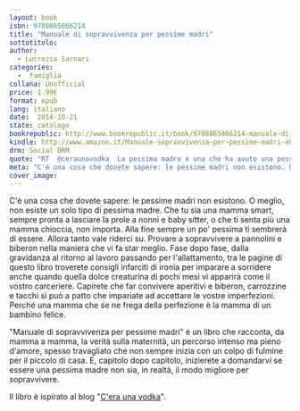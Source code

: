 ```yaml
---
layout: book
isbn: 9788865866214
title: "Manuale di sopravvivenza per pessime madri"
sottotitolo:
author:
  - Lucrezia Sarnari
categories:
  -  famiglia
collana: Unofficial
price: 1.99€
format: epub
lang: italiano
date:  2014-10-21
state: catalogo
bookrepublic: http://www.bookrepublic.it/book/9788865866214-manuale-di-sopravvivenza-per-pessime-madri/
kindle: http://www.amazon.it/Manuale-sopravvivenza-per-pessime-madri-ebook/dp/B00OQG6RK6/ref=sr_1_1?ie=UTF8&qid=1413974285&sr=8-1&keywords=manuale+di+sopravvivenza+per+pessime+madri
drm: Social DRM
quote: "RT  @ceraunavodka  La pessima madre è una che ha avuto una pessima idea, ma la esegue ottimamente"
meta: "C'è una cosa che dovete sapere: le pessime madri non esistono. O meglio, non esiste un solo tipo di pessima madre."
cover_image:
---
```

C'è una cosa che dovete sapere: le pessime madri non esistono. O meglio, non esiste un solo tipo di pessima madre. Che tu sia una mamma smart, sempre pronta a lasciare la prole a nonni e baby sitter, o che ti senta più una mamma chioccia, non importa. Alla fine sempre un po' pessima ti sembrerà di essere. Allora tanto vale riderci su. Provare a sopravvivere a pannolini e biberon nella maniera che vi fa star meglio. Fase dopo fase, dalla gravidanza al ritorno al lavoro passando per l'allattamento, tra le pagine di questo libro troverete consigli infarciti di ironia per imparare a sorridere anche quando quella dolce creaturina di pochi mesi vi apparirà come il vostro carceriere. Capirete che far convivere aperitivi e biberon, carrozzine e tacchi si può a patto che impariate ad accettare le vostre imperfezioni. Perché una mamma che se ne frega della perfezione è la mamma di un bambino felice.

"Manuale di sopravvivenza per pessime madri" è un libro che racconta, da mamma a mamma, la verità sulla maternità, un percorso intenso ma pieno d'amore, spesso travagliato che non sempre inizia con un colpo di fulmine per il piccolo di casa. E, capitolo dopo capitolo, inizierete a domandarvi se essere una pessima madre non sia, in realtà, il modo migliore per sopravvivere.

Il libro è ispirato al blog "<a href="http://www.ceraunavodka.it">C'era una vodka</a>".
